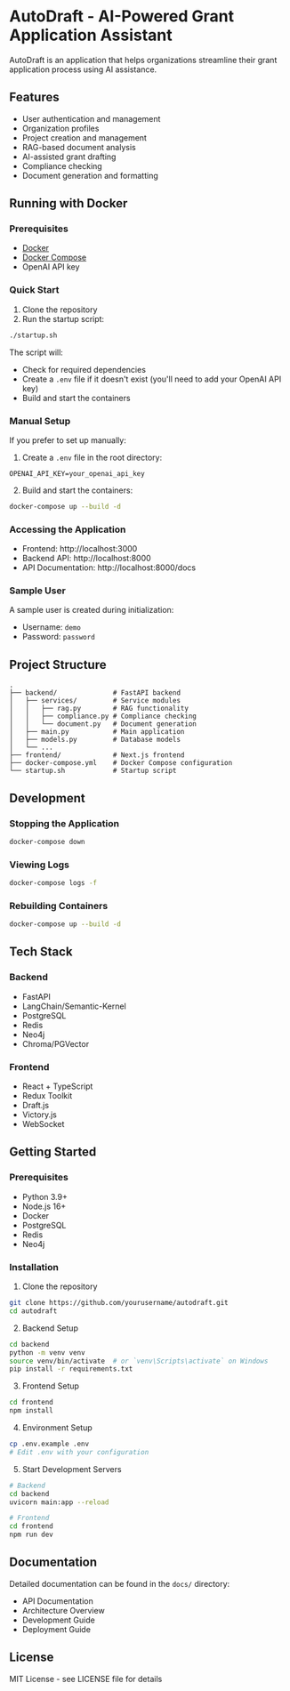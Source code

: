 # AutoDraft - AI-Powered Grant Application Assistant

AutoDraft is an application that helps organizations streamline their grant application process using AI assistance.

## Features

- User authentication and management
- Organization profiles
- Project creation and management
- RAG-based document analysis
- AI-assisted grant drafting
- Compliance checking
- Document generation and formatting

## Running with Docker

### Prerequisites

- [Docker](https://docs.docker.com/get-docker/)
- [Docker Compose](https://docs.docker.com/compose/install/)
- OpenAI API key

### Quick Start

1. Clone the repository
2. Run the startup script:

```bash
./startup.sh
```

The script will:
- Check for required dependencies
- Create a `.env` file if it doesn't exist (you'll need to add your OpenAI API key)
- Build and start the containers

### Manual Setup

If you prefer to set up manually:

1. Create a `.env` file in the root directory:
```
OPENAI_API_KEY=your_openai_api_key
```

2. Build and start the containers:
```bash
docker-compose up --build -d
```

### Accessing the Application

- Frontend: http://localhost:3000
- Backend API: http://localhost:8000
- API Documentation: http://localhost:8000/docs

### Sample User

A sample user is created during initialization:
- Username: `demo`
- Password: `password`

## Project Structure

```
.
├── backend/              # FastAPI backend
│   ├── services/         # Service modules
│   │   ├── rag.py        # RAG functionality
│   │   ├── compliance.py # Compliance checking
│   │   └── document.py   # Document generation
│   ├── main.py           # Main application
│   ├── models.py         # Database models
│   └── ...
├── frontend/             # Next.js frontend
├── docker-compose.yml    # Docker Compose configuration
└── startup.sh            # Startup script
```

## Development

### Stopping the Application

```bash
docker-compose down
```

### Viewing Logs

```bash
docker-compose logs -f
```

### Rebuilding Containers

```bash
docker-compose up --build -d
```

## Tech Stack

### Backend
- FastAPI
- LangChain/Semantic-Kernel
- PostgreSQL
- Redis
- Neo4j
- Chroma/PGVector

### Frontend
- React + TypeScript
- Redux Toolkit
- Draft.js
- Victory.js
- WebSocket

## Getting Started

### Prerequisites
- Python 3.9+
- Node.js 16+
- Docker
- PostgreSQL
- Redis
- Neo4j

### Installation

1. Clone the repository
```bash
git clone https://github.com/yourusername/autodraft.git
cd autodraft
```

2. Backend Setup
```bash
cd backend
python -m venv venv
source venv/bin/activate  # or `venv\Scripts\activate` on Windows
pip install -r requirements.txt
```

3. Frontend Setup
```bash
cd frontend
npm install
```

4. Environment Setup
```bash
cp .env.example .env
# Edit .env with your configuration
```

5. Start Development Servers
```bash
# Backend
cd backend
uvicorn main:app --reload

# Frontend
cd frontend
npm run dev
```

## Documentation

Detailed documentation can be found in the `docs/` directory:
- API Documentation
- Architecture Overview
- Development Guide
- Deployment Guide

## License

MIT License - see LICENSE file for details 